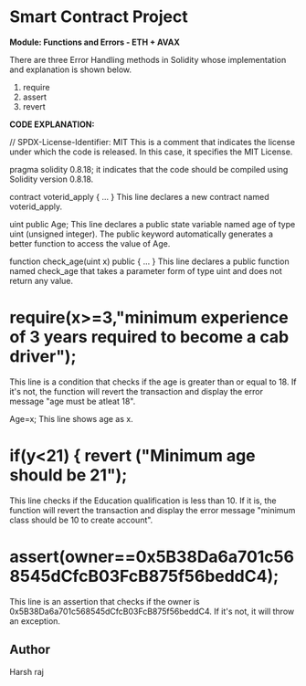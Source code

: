# Smart Contract Project
**Module: Functions and Errors - ETH + AVAX**

There are three Error Handling methods in Solidity whose implementation and explanation is shown below.
1. require
2. assert
3. revert

**CODE EXPLANATION:**

// SPDX-License-Identifier: MIT
This is a comment that indicates the license under which the code is released. In this case, it specifies the MIT License.

pragma solidity 0.8.18;
it indicates that the code should be compiled using Solidity version 0.8.18.

contract voterid_apply { ... }
This line declares a new contract named voterid_apply.

uint public Age;
This line declares a public state variable named age of type uint (unsigned integer). The public keyword automatically generates a better function to access the value of Age.

function check_age(uint x) public { ... }
This line declares a public function named check_age that takes a parameter form of type uint and does not return any value.

# require(x>=3,"minimum experience of 3 years required  to become a cab driver");
This line is a condition that checks if the age is greater than or equal to 18. If it's not, the function will revert the transaction and display the error message "age must be atleat 18".

Age=x;
This line shows age as x.

# if(y<21) { revert ("Minimum  age should be 21");
This line checks if the Education qualification is less than 10. If it is, the function will revert the transaction and display the error message "minimum class should be 10 to create account".

# assert(owner==0x5B38Da6a701c568545dCfcB03FcB875f56beddC4);
This line is an assertion that checks if the owner is 0x5B38Da6a701c568545dCfcB03FcB875f56beddC4. If it's not, it will throw an exception.

## Author

Harsh raj
